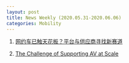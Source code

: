 ```yaml
---
layout: post
title: News Weekly (2020.05.31-2020.06.06) 
categories: Mobility
---
```


1. [网约车已触天花板？平台与供应商寻找新赛道](https://36kr.com/p/729915452016512)

2. [The Challenge of Supporting AV at Scale](https://medium.com/@amnon.shashua/the-challenge-of-supporting-av-at-scale-7c06196cced2)